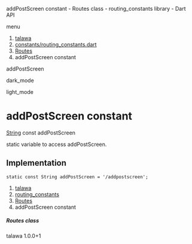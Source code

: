




addPostScreen constant - Routes class - routing\_constants library - Dart API







menu

1. [talawa](../../index.html)
2. [constants/routing\_constants.dart](../../file-___home_harshil_Desktop_open-source_palisadoes_talawa_lib_constants_routing_constants/)
3. [Routes](../../file-___home_harshil_Desktop_open-source_palisadoes_talawa_lib_constants_routing_constants/Routes-class.html)
4. addPostScreen constant

addPostScreen


dark\_mode

light\_mode




# addPostScreen constant


[String](https://api.flutter.dev/flutter/dart-core/String-class.html)
const addPostScreen

static variable to access addPostScreen.


## Implementation

```
static const String addPostScreen = '/addpostscreen';
```

 


1. [talawa](../../index.html)
2. [routing\_constants](../../file-___home_harshil_Desktop_open-source_palisadoes_talawa_lib_constants_routing_constants/)
3. [Routes](../../file-___home_harshil_Desktop_open-source_palisadoes_talawa_lib_constants_routing_constants/Routes-class.html)
4. addPostScreen constant

##### Routes class





talawa
1.0.0+1






